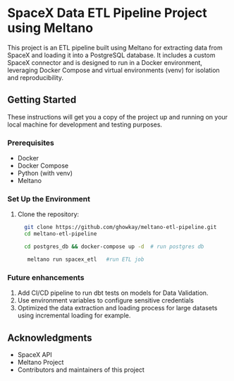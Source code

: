 # SpaceX Data ETL Pipeline Project using Meltano

This project is an ETL pipeline built using Meltano for extracting data from SpaceX and loading it into a PostgreSQL database. It includes a custom SpaceX connector and is designed to run in a Docker environment, leveraging Docker Compose and virtual environments (venv) for isolation and reproducibility.

## Getting Started

These instructions will get you a copy of the project up and running on your local machine for development and testing purposes.

### Prerequisites

- Docker
- Docker Compose
- Python (with venv)
- Meltano


### Set Up the Environment
1. Clone the repository:
   ```bash
     git clone https://github.com/ghowkay/meltano-etl-pipeline.git
     cd meltano-etl-pipeline

     cd postgres_db && docker-compose up -d  # run postgres db

      meltano run spacex_etl   #run ETL job


### Future enhancements

1. Add CI/CD pipeline to run dbt tests on models for Data Validation.
2. Use environment variables to configure sensitive credentials
3. Optimized the data extraction and loading process for large datasets using incremental loading for example.


## Acknowledgments

- SpaceX API
- Meltano Project
- Contributors and maintainers of this project